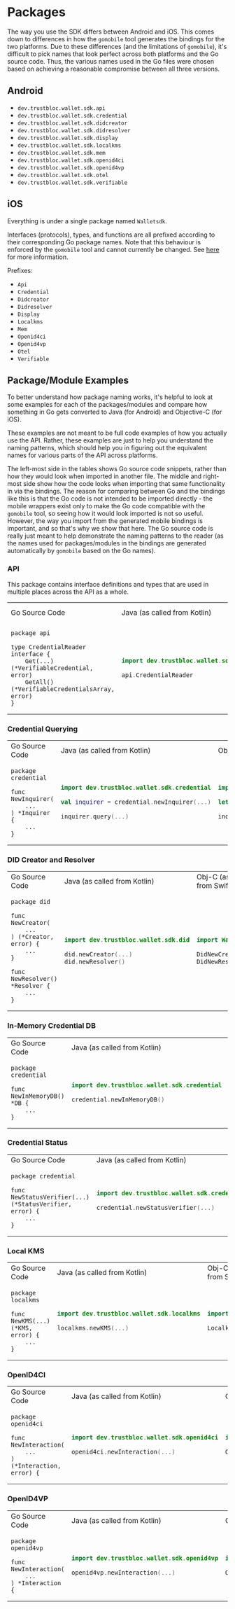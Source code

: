 # Packages

The way you use the SDK differs between Android and iOS. This comes down to differences in how the `gomobile` tool
generates the bindings for the two platforms. Due to these differences (and the limitations of `gomobile`),
it's difficult to pick names that look perfect across both platforms and the Go source code.
Thus, the various names used in the Go files were chosen based on achieving a reasonable compromise between all
three versions.


## Android

* `dev.trustbloc.wallet.sdk.api`
* `dev.trustbloc.wallet.sdk.credential`
* `dev.trustbloc.wallet.sdk.didcreator`
* `dev.trustbloc.wallet.sdk.didresolver`
* `dev.trustbloc.wallet.sdk.display`
* `dev.trustbloc.wallet.sdk.localkms`
* `dev.trustbloc.wallet.sdk.mem`
* `dev.trustbloc.wallet.sdk.openid4ci`
* `dev.trustbloc.wallet.sdk.openid4vp`
* `dev.trustbloc.wallet.sdk.otel`
* `dev.trustbloc.wallet.sdk.verifiable`

## iOS

Everything is under a single package named `Walletsdk`.

Interfaces (protocols), types, and functions are all prefixed according to their corresponding Go package names.
Note that this behaviour is enforced by the `gomobile` tool and cannot currently be changed.
See [here](https://github.com/golang/go/issues/32573) for more information.

Prefixes:

* `Api`
* `Credential`
* `Didcreator`
* `Didresolver`
* `Display`
* `Localkms`
* `Mem`
* `Openid4ci`
* `Openid4vp`
* `Otel`
* `Verifiable`

## Package/Module Examples

To better understand how package naming works, it's helpful to look at some examples for each of the packages/modules
and compare how something in Go gets converted to Java (for Android) and Objective-C (for iOS).

These examples are not meant to be full code examples of how you actually use the API.
Rather, these examples are just to help you understand the naming patterns, which should help you in figuring out
the equivalent names for various parts of the API across platforms.

The left-most side in the tables shows Go source code snippets, rather than how they would look when imported in another
file. The middle and right-most side show how the code looks when importing that same functionality in via the bindings.
The reason for comparing between Go and the bindings like this is that the Go code is not intended to be imported
directly - the mobile wrappers exist only to make the Go code compatible with the `gomobile` tool, so seeing how it
would look imported is not so useful. However, the way you import from the generated mobile bindings is important,
and so that's why we show that here. The Go source code is really just meant to help demonstrate the naming patterns
to the reader (as the names used for packages/modules in the bindings are generated automatically by `gomobile` based
on the Go names).

### API

This package contains interface definitions and types that are used in multiple places across the API as a whole.

<table>
<tr>
<td> Go Source Code </td> <td> Java (as called from Kotlin) </td> <td> Obj-C (as called from Swift) </td>
</tr>
<tr>
<td> 

```
package api

type CredentialReader interface {
	Get(...) (*VerifiableCredential, error)
	GetAll() (*VerifiableCredentialsArray, error)
}
```

</td>
<td>

```kotlin
import dev.trustbloc.wallet.sdk.api

api.CredentialReader
```

</td>
<td>

```swift
import Walletsdk

ApiCredentialReader
```

</td>
</tr>
</table>

### Credential Querying

<table>
<tr>
<td> Go Source Code </td> <td> Java (as called from Kotlin) </td> <td> Obj-C (as called from Swift) </td>
</tr>
<tr>
<td> 

```
package credential

func NewInquirer(
	...
) *Inquirer {
	...
}
```

</td>
<td>

```kotlin
import dev.trustbloc.wallet.sdk.credential

val inquirer = credential.newInquirer(...)

inquirer.query(...)
```

</td>
<td>

```swift
import Walletsdk

let inquirer = CredentialNewInquirer(...)

inquirer.query(...)
```

</td>
</tr>
</table>

### DID Creator and Resolver

<table>
<tr>
<td> Go Source Code </td> <td> Java (as called from Kotlin) </td> <td> Obj-C (as called from Swift) </td>
</tr>
<tr>
<td> 

```
package did

func NewCreator(
	...
) (*Creator, error) {
    ...
}

func NewResolver() *Resolver {
	...
}

```

</td>
<td>

```kotlin
import dev.trustbloc.wallet.sdk.did

did.newCreator(...)
did.newResolver()
```

</td>
<td>

```swift
import Walletsdk

DidNewCreator(...)
DidNewResolver()
```

</td>
</tr>
</table>

### In-Memory Credential DB

<table>
<tr>
<td> Go Source Code </td> <td> Java (as called from Kotlin) </td> <td> Obj-C (as called from Swift) </td>
</tr>
<tr>
<td> 

```
package credential

func NewInMemoryDB() *DB {
	...
}
```

</td>
<td>

```kotlin
import dev.trustbloc.wallet.sdk.credential

credential.newInMemoryDB()
```

</td>
<td>

```swift
import Walletsdk

CredentialNewInMemoryDB()
```

</td>
</tr>
</table>

### Credential Status

<table>
<tr>
<td> Go Source Code </td> <td> Java (as called from Kotlin) </td> <td> Obj-C (as called from Swift) </td>
</tr>
<tr>
<td>

```
package credential

func NewStatusVerifier(...) (*StatusVerifier, error) {
	...
}
```

</td>
<td>

```kotlin
import dev.trustbloc.wallet.sdk.credential

credential.newStatusVerifier(...)
```

</td>
<td>

```swift
import Walletsdk

CredentialNewStatusVerifier(...)
```

</td>
</tr>
</table>

### Local KMS

<table>
<tr>
<td> Go Source Code </td> <td> Java (as called from Kotlin) </td> <td> Obj-C (as called from Swift) </td>
</tr>
<tr>
<td> 

```
package localkms

func NewKMS(...) (*KMS, error) {
	...
}
```

</td>
<td>

```kotlin
import dev.trustbloc.wallet.sdk.localkms

localkms.newKMS(...)
```

</td>
<td>

```swift
import Walletsdk

LocalkmsNewKMS(...)
```

</td>
</tr>
</table>

### OpenID4CI

<table>
<tr>
<td> Go Source Code </td> <td> Java (as called from Kotlin) </td> <td> Obj-C (as called from Swift) </td>
</tr>
<tr>
<td> 

```
package openid4ci

func NewInteraction(
	...
) (*Interaction, error) {
```

</td>
<td>

```kotlin
import dev.trustbloc.wallet.sdk.openid4ci

openid4ci.newInteraction(...)
```

</td>
<td>

```swift
import Walletsdk

Openid4ciNewInteraction(...)
```

</td>
</tr>
</table>

### OpenID4VP

<table>
<tr>
<td> Go Source Code </td> <td> Java (as called from Kotlin) </td> <td> Obj-C (as called from Swift) </td>
</tr>
<tr>
<td> 

```
package openid4vp

func NewInteraction(
	...
) *Interaction {
```

</td>
<td>

```kotlin
import dev.trustbloc.wallet.sdk.openid4vp

openid4vp.newInteraction(...)
```

</td>
<td>

```swift
import Walletsdk

Openid4vpNewInteraction(...)
```

</td>
</tr>
</table>
